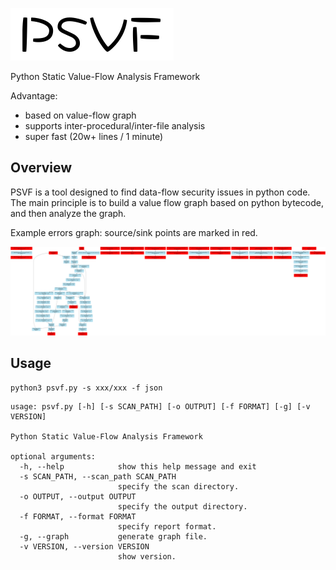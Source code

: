 ![psvf.png](doc/psvf.png) 

Python Static Value-Flow Analysis Framework

Advantage:
- based on value-flow graph
- supports inter-procedural/inter-file analysis
- super fast (20w+ lines / 1 minute)

## Overview

PSVF is a tool designed to find data-flow security issues in python code. The main principle is to build a value flow graph based on python bytecode, and then analyze the graph.

Example errors graph: source/sink points are marked in red.

![img.png](doc/example_graph.png)

## Usage

`python3 psvf.py -s xxx/xxx -f json`

```buildoutcfg
usage: psvf.py [-h] [-s SCAN_PATH] [-o OUTPUT] [-f FORMAT] [-g] [-v VERSION]

Python Static Value-Flow Analysis Framework

optional arguments:
  -h, --help            show this help message and exit
  -s SCAN_PATH, --scan_path SCAN_PATH
                        specify the scan directory.
  -o OUTPUT, --output OUTPUT
                        specify the output directory.
  -f FORMAT, --format FORMAT
                        specify report format.
  -g, --graph           generate graph file.
  -v VERSION, --version VERSION
                        show version.

```
